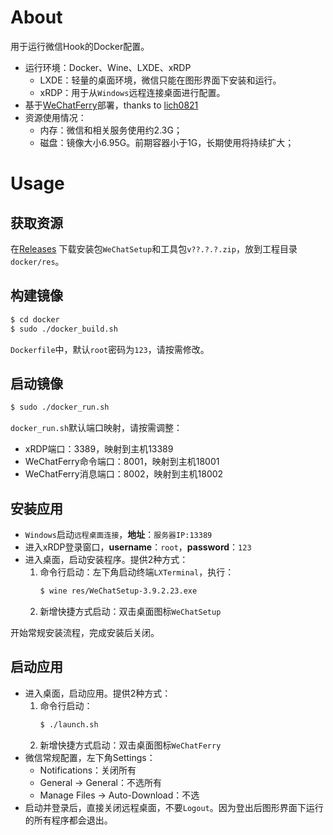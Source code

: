 # About
用于运行微信Hook的Docker配置。
*   运行环境：Docker、Wine、LXDE、xRDP
    -   LXDE：轻量的桌面环境，微信只能在图形界面下安装和运行。
    -   xRDP：用于从``Windows``远程连接桌面进行配置。
*   基于[WeChatFerry](https://github.com/lich0821/WeChatFerry)部署，thanks to [lich0821](https://github.com/lich0821/WeChatFerry/commits?author=lich0821)
*   资源使用情况：
    -   内存：微信和相关服务使用约2.3G；
    -   磁盘：镜像大小6.95G。前期容器小于1G，长期使用将持续扩大；

# Usage
## 获取资源
在[Releases](https://github.com/Saroth/docker_wechat/releases)
下载安装包``WeChatSetup``和工具包``v??.?.?.zip``，放到工程目录``docker/res``。

## 构建镜像
```sh
$ cd docker
$ sudo ./docker_build.sh
```

``Dockerfile``中，默认``root``密码为``123``，请按需修改。

## 启动镜像
```sh
$ sudo ./docker_run.sh
```

``docker_run.sh``默认端口映射，请按需调整：
*   xRDP端口：3389，映射到主机13389
*   WeChatFerry命令端口：8001，映射到主机18001
*   WeChatFerry消息端口：8002，映射到主机18002

## 安装应用
*   ``Windows``启动``远程桌面连接``，**地址**：``服务器IP:13389``
*   进入xRDP登录窗口，**username**：``root``，**password**：``123``
*   进入桌面，启动安装程序。提供2种方式：
    1.  命令行启动：左下角启动终端``LXTerminal``，执行：
        ```sh
        $ wine res/WeChatSetup-3.9.2.23.exe
        ```
    2.  新增快捷方式启动：双击桌面图标``WeChatSetup``

开始常规安装流程，完成安装后关闭。

## 启动应用
*   进入桌面，启动应用。提供2种方式：
    1.  命令行启动：
        ```sh
        $ ./launch.sh
        ```
    2.  新增快捷方式启动：双击桌面图标``WeChatFerry``
*   微信常规配置，左下角Settings：
    -   Notifications：关闭所有
    -   General -> General：不选所有
    -   Manage Files -> Auto-Download：不选
*   启动并登录后，直接关闭远程桌面，不要``Logout``。因为登出后图形界面下运行的所有程序都会退出。

